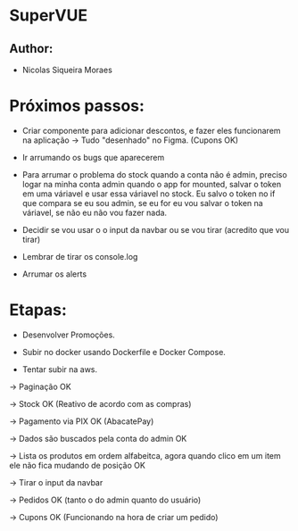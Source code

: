 # SuperVUE

## Author:

- Nicolas Siqueira Moraes

# Próximos passos:

- Criar componente para adicionar descontos, e fazer eles funcionarem na aplicação -> Tudo "desenhado" no Figma. (Cupons OK)

- Ir arrumando os bugs que aparecerem

- Para arrumar o problema do stock quando a conta não é admin, preciso logar na minha conta admin quando o app for mounted, salvar o token em uma váriavel e usar essa váriavel no stock. Eu salvo o token no if que compara se eu sou admin, se eu for eu vou salvar o token na váriavel, se não eu não vou fazer nada.

- Decidir se vou usar o o input da navbar ou se vou tirar (acredito que vou tirar)

- Lembrar de tirar os console.log

- Arrumar os alerts

# Etapas:

- Desenvolver Promoções.

- Subir no docker usando Dockerfile e Docker Compose.

- Tentar subir na aws.

-> Paginação OK

-> Stock OK (Reativo de acordo com as compras)

-> Pagamento via PIX OK (AbacatePay)

-> Dados são buscados pela conta do admin OK

-> Lista os produtos em ordem alfabeitca, agora quando clico em um item ele não fica mudando de posição OK

-> Tirar o input da navbar

-> Pedidos OK (tanto o do admin quanto do usuário)

-> Cupons OK (Funcionando na hora de criar um pedido)
